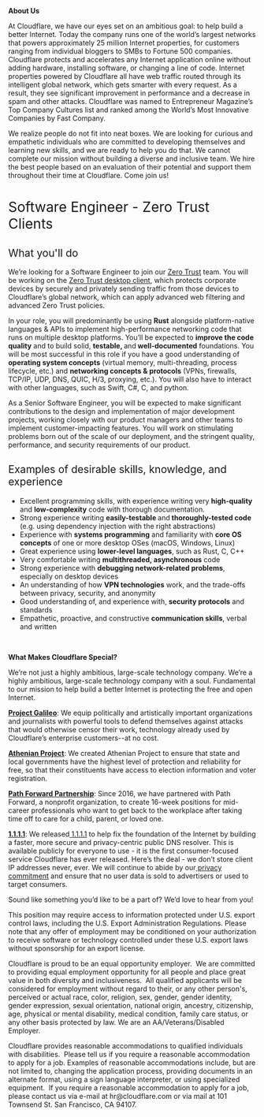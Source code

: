 <div class="content-intro">
	<div><strong>About Us</strong></div>
	<div>
		<p><span style="font-weight: 400;">At Cloudflare, we have our eyes set on an ambitious goal: to help build a better Internet. Today the company runs one of the world’s largest networks that powers approximately 25 million Internet properties, for customers ranging from individual bloggers to SMBs to Fortune 500 companies. Cloudflare protects and accelerates any Internet application online without adding hardware, installing software, or changing a line of code. Internet properties powered by Cloudflare all have web traffic routed through its intelligent global network, which gets smarter with every request. As a result, they see significant improvement in performance and a decrease in spam and other attacks. Cloudflare was named to Entrepreneur Magazine’s Top Company Cultures list and ranked among the World’s Most Innovative Companies by Fast Company.</span><span style="font-weight: 400;">&nbsp;</span></p>
		<p><span style="font-weight: 400;">We realize people do not fit into neat boxes. We are looking for curious and empathetic individuals who are committed to developing themselves and learning new skills, and we are ready to help you do that. We cannot complete our mission without building a diverse and inclusive team. We hire the best people based on an evaluation of their potential and support them throughout their time at Cloudflare. Come join us!&nbsp;</span></p>
	</div>
</div>
<h1><span style="font-weight: 400;">Software Engineer - Zero Trust Clients</span></h1>
<h2><span style="font-weight: 400;">What you'll do</span></h2>
<p><span style="font-weight: 400;">We’re looking for a Software Engineer to join our&nbsp;</span><a href="https://www.cloudflare.com/zero-trust/"><span style="font-weight: 400;">Zero Trust</span></a><span style="font-weight: 400;"> team. You will be working on the </span><a href="https://developers.cloudflare.com/cloudflare-one/connections/connect-devices/warp/"><span style="font-weight: 400;">Zero Trust desktop client</span></a><span style="font-weight: 400;">, which protects corporate devices by securely and privately sending traffic from those devices to Cloudflare’s global network, which can apply advanced web filtering and advanced Zero Trust policies.</span></p>
<p><span style="font-weight: 400;">In your role, you will predominantly be using </span><strong>Rust</strong><span style="font-weight: 400;"> alongside platform-native languages &amp; APIs to implement high-performance networking code that runs on multiple desktop platforms. You’ll be expected to </span><strong>improve the code quality</strong><span style="font-weight: 400;"> and to build solid, </span><strong>testable, </strong><span style="font-weight: 400;">and</span><strong> well-documented</strong><span style="font-weight: 400;"> foundations. You will be most successful in this role if you have a good understanding of </span><strong>operating system concepts</strong><span style="font-weight: 400;"> (virtual memory, multi-threading, process lifecycle, etc.) and <strong>networking concepts &amp; protocols</strong> (VPNs, firewalls, TCP</span><span style="font-weight: 400;">/IP, UDP, DNS, QUIC, H/3, proxying, etc.). You will also have to interact with other languages, such as Swift, C#, C, and python.</span></p>
<p><span style="font-weight: 400;">As a Senior Software Engineer, you will be expected to make significant contributions to the design and implementation of major development projects, working closely with our product managers and other teams to implement customer-impacting features. You will work on stimulating problems born out of the scale of our deployment, and the stringent quality, performance, and security requirements of our product.</span></p>
<h2><span style="font-weight: 400;">Examples of desirable skills, knowledge, and experience</span></h2>
<ul>
	<li style="font-weight: 400;"><span style="font-weight: 400;">Excellent programming skills, with experience writing very </span><strong>high-quality</strong><span style="font-weight: 400;"> and </span><strong>low-complexity</strong><span style="font-weight: 400;"> code with thorough documentation.</span></li>
	<li style="font-weight: 400;"><span style="font-weight: 400;">Strong experience writing </span><strong>easily-testable </strong><span style="font-weight: 400;">and</span><strong> thoroughly-tested code</strong><span style="font-weight: 400;"> (e.g. using dependency injection with the right abstractions)</span></li>
	<li style="font-weight: 400;"><span style="font-weight: 400;">Experience with </span><strong>systems programming</strong><span style="font-weight: 400;"> and familiarity with </span><strong>core OS concepts</strong><span style="font-weight: 400;"> of one or more desktop OSes (macOS, Windows, Linux)</span></li>
	<li style="font-weight: 400;"><span style="font-weight: 400;">Great experience using </span><strong>lower-level languages</strong><span style="font-weight: 400;">, such as Rust, C, C++</span></li>
	<li style="font-weight: 400;"><span style="font-weight: 400;">Very comfortable writing </span><strong>multithreaded, asynchronous</strong><span style="font-weight: 400;"> code</span></li>
	<li style="font-weight: 400;"><span style="font-weight: 400;">Strong experience with </span><strong>debugging network-related&nbsp;</strong><strong>problems</strong>, especially on desktop devices</li>
	<li style="font-weight: 400;"><span style="font-weight: 400;">An understanding of how </span><strong>VPN technologies</strong><span style="font-weight: 400;"> work, and the trade-offs between privacy, security, and anonymity</span></li>
	<li style="font-weight: 400;"><span style="font-weight: 400;">Good understanding of, and experience with, </span><strong>security protocols</strong><span style="font-weight: 400;"> and standards</span></li>
	<li style="font-weight: 400;"><span style="font-weight: 400;">Empathetic, proactive, and constructive </span><strong>communication skills</strong><span style="font-weight: 400;">, verbal and written</span></li>
</ul>
<p>&nbsp;</p>
<div class="content-conclusion">
	<p><strong>What Makes Cloudflare Special?</strong></p>
	<p><span style="font-weight: 400;">We’re not just a highly ambitious, large-scale technology company. We’re a highly ambitious, large-scale technology company with a soul. Fundamental to our mission to help build a better Internet is protecting the free and open Internet.</span></p>
	<p><a href="https://blog.cloudflare.com/protecting-free-expression-online/"><strong>Project Galileo</strong></a><span style="font-weight: 400;">: We equip politically and artistically important organizations and journalists with powerful tools to defend themselves against attacks that would otherwise censor their work, technology already used by Cloudflare’s enterprise customers--at no cost.</span></p>
	<p><strong><a href="https://www.cloudflare.com/athenian/">Athenian Project</a></strong><span style="font-weight: 400;">: We created Athenian Project to ensure that state and local governments have the highest level of protection and reliability for free, so that their constituents have access to election information and voter registration.</span></p>
	<p><a href="https://blog.cloudflare.com/tag/path-forward/"><strong>Path Forward Partnership</strong></a><span style="font-weight: 400;">: Since 2016, we have partnered with Path Forward, a nonprofit organization, to create 16-week positions for mid-career professionals who want to get back to the workplace after taking time off to care for a child, parent, or loved one.</span></p>
	<p><a href="https://1.1.1.1/"><strong>1.1.1.1</strong></a><span style="font-weight: 400;">: We released</span><a href="https://1.1.1.1/"> <span style="font-weight: 400;">1.1.1.1</span></a><span style="font-weight: 400;"> to help fix the foundation of the Internet by building a faster, more secure and privacy-centric public DNS resolver. This is available publicly for everyone to use - it is the first consumer-focused service Cloudflare has ever released. Here’s the deal - we don’t store client IP addresses never, ever. We will continue to abide by our</span><a href="https://developers.cloudflare.com/1.1.1.1/privacy/public-dns-resolver"> privacy commitment</a><span style="font-weight: 400;"> and ensure that no user data is sold to advertisers or used to target consumers.</span></p>
	<p><span style="font-weight: 400;">Sound like something you’d like to be a part of? We’d love to hear from you!</span></p>
	<p><span style="font-weight: 400;">This position may require access to information protected under U.S. export control laws, including the U.S. Export Administration Regulations. Please note that any offer of employment may be conditioned on your authorization to receive software or technology controlled under these U.S. export laws without sponsorship for an export license.</span></p>
	<p><span style="font-weight: 400;">Cloudflare is proud to be an equal opportunity employer. &nbsp;We are committed to providing equal employment opportunity for all people and place great value in both diversity and inclusiveness. &nbsp;All qualified applicants will be considered for employment without regard to their, or any other person's, perceived or actual</span> <span style="font-weight: 400;">race, color, religion, sex, gender, gender identity, gender expression, sexual orientation, national origin, ancestry, citizenship, age, physical or mental disability, medical condition, family care status, or any other basis protected by law. </span><span style="font-weight: 400;">We are an AA/Veterans/Disabled Employer.</span></p>
	<p><span style="font-weight: 400;">Cloudflare provides reasonable accommodations to qualified individuals with disabilities. &nbsp;Please tell us if you require a reasonable accommodation to apply for a job. Examples of reasonable accommodations include, but are not limited to, changing the application process, providing documents in an alternate format, using a sign language interpreter, or using specialized equipment. &nbsp;If you require a reasonable accommodation to apply for a job, please contact us via e-mail at </span><span style="font-weight: 400;">hr@cloudflare.com</span><span style="font-weight: 400;"> or via mail at 101 Townsend St. San Francisco, CA 94107.</span></p>
</div>
